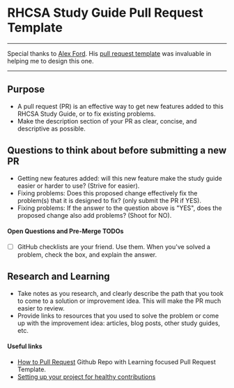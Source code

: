 # RHCSA Study Guide Pull Request Template
_____________________________________________________________________________________________________________________________________________
Special thanks to [Alex Ford](https://github.com/flexyford). His [pull request template](https://github.com/flexyford/pull-request-template) was invaluable in helping me to design this one.  
_____________________________________________________________________________________________________________________________________________

## Purpose
- A pull request (PR) is an effective way to get new features added to this RHCSA Study Guide, or to fix existing problems.
- Make the description section of your PR as clear, concise, and descriptive as possible.

## Questions to think about before submitting a new PR
- Getting new features added: will this new feature make the study guide easier or harder to use? (Strive for easier).
- Fixing problems: Does this proposed change effectively fix the problem(s) that it is designed to fix? (only submit the PR if YES).
- Fixing problems: If the answer to the question above is "YES", does the proposed change also add problems? (Shoot for NO).

#### Open Questions and Pre-Merge TODOs
- [ ] GitHub checklists are your friend. Use them.  When you've solved a problem, check the box, and explain the answer.

## Research and Learning
- Take notes as you research, and clearly describe the path that you took to come to a solution or improvement idea.  This will make the PR much easier to review.
- Provide links to resources that you used to solve the problem or come up with the improvement idea: articles, blog posts, other study guides, etc.

#### Useful links
- [How to Pull Request](https://github.com/flexyford/pull-request) Github Repo with Learning focused Pull Request Template.
- [Setting up your project for healthy contributions](https://help.github.com/articles/setting-up-your-project-for-healthy-contributions/)
